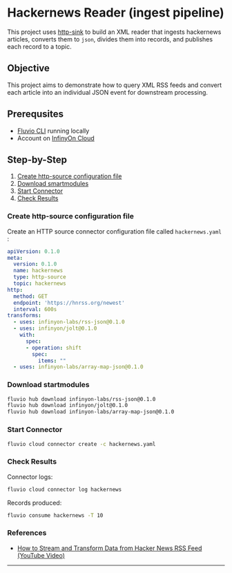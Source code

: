 # Hackernews Reader (ingest pipeline)

This project uses [http-sink] to build an XML reader that ingests hackernews articles, converts them to `json`, divides them into records, and publishes each record to a topic.

## Objective

This project aims to demonstrate how to query XML RSS feeds and convert each article into an individual JSON event for downstream processing.

## Prerequsites

* [Fluvio CLI] running locally
* Account on [InfinyOn Cloud]

## Step-by-Step

1. [Create http-source configuration file](#create-http-source-configuration-file)
2. [Download smartmodules](#download-startmodules)
3. [Start Connector](#start-connector)
4. [Check Results](#check-results)

### Create http-source configuration file

Create an HTTP source connector configuration file called `hackernews.yaml` :

```yaml
apiVersion: 0.1.0
meta:
  version: 0.1.0
  name: hackernews 
  type: http-source
  topic: hackernews
http:
  method: GET
  endpoint: 'https://hnrss.org/newest'
  interval: 600s
transforms:
  - uses: infinyon-labs/rss-json@0.1.0
  - uses: infinyon/jolt@0.1.0
    with:
      spec:
      - operation: shift
        spec:
          items: ""
  - uses: infinyon-labs/array-map-json@0.1.0
```

### Download startmodules

```bash
fluvio hub download infinyon-labs/rss-json@0.1.0
fluvio hub download infinyon/jolt@0.1.0
fluvio hub download infinyon-labs/array-map-json@0.1.0
```

### Start Connector

```bash
fluvio cloud connector create -c hackernews.yaml
```

### Check Results

Connector logs:

```bash
fluvio cloud connector log hackernews
```

Records produced:

```bash
fluvio consume hackernews -T 10
```

### References

* [How to Stream and Transform Data from Hacker News RSS Feed (YouTube Video)]


---
[Fluvio CLI]: https://www.fluvio.io/download
[InfinyOn Cloud]: https://infinyon.cloud/signup
[http-sink]: https://github.com/infinyon/http-sink-connector
[rss-json]: https://github.com/infinyon/labs-rss-json-sm
[jolt]: https://github.com/infinyon/fluvio-jolt
[array-map-json]: https://github.com/infinyon/labs-array-map-json-sm
[How to Stream and Transform Data from Hacker News RSS Feed (YouTube Video)]: https://www.youtube.com/watch?v=raV5q6paAPM&t=1s&ab_channel=InfinyOn